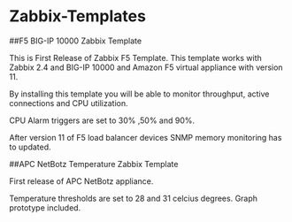# Zabbix-Templates

##F5 BIG-IP 10000 Zabbix Template

This is First Release of Zabbix F5 Template. This template works with Zabbix 2.4 and  BIG-IP 10000 and Amazon F5 virtual appliance with version 11.

By installing this template you will be able to monitor throughput, active connections and CPU utilization. 

CPU Alarm triggers are set to 30% ,50% and 90%.

After version 11 of F5 load balancer devices SNMP memory monitoring has to updated.

##APC NetBotz Temperature Zabbix Template

First release of APC NetBotz appliance.

Temperature thresholds are set to 28 and 31 celcius degrees. Graph prototype included.

